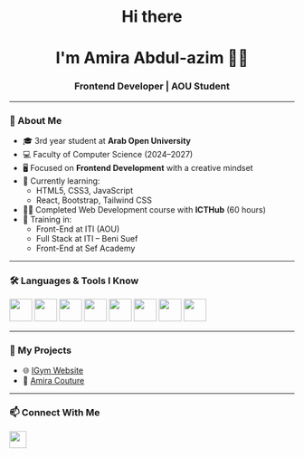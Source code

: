 <h1 align="center">Hi there</h1>
<h1 align="center">I'm Amira Abdul-azim 👩‍💻</h1>
<h3 align="center">Frontend Developer | AOU Student</h3>

---

### 🌟 About Me

- 🎓 3rd year student at **Arab Open University**
- 💻 Faculty of Computer Science (2024–2027)
- 🖥️ Focused on **Frontend Development** with a creative mindset
- 🌱 Currently learning:
  - HTML5, CSS3, JavaScript
  - React, Bootstrap, Tailwind CSS
- 👩‍💻 Completed Web Development course with **ICTHub** (60 hours)
- 🎯 Training in:
  - Front-End at ITI (AOU)
  - Full Stack at ITI – Beni Suef
  - Front-End at Sef Academy

---

### 🛠️ Languages & Tools I Know

<p align="left">
  <img src="https://cdn.jsdelivr.net/gh/devicons/devicon/icons/html5/html5-original.svg" width="40"/>
  <img src="https://cdn.jsdelivr.net/gh/devicons/devicon/icons/css3/css3-original.svg" width="40"/>
  <img src="https://cdn.jsdelivr.net/gh/devicons/devicon/icons/javascript/javascript-original.svg" width="40"/>
  <img src="https://cdn.jsdelivr.net/gh/devicons/devicon/icons/java/java-original.svg" width="40"/>
  <img src="https://cdn.jsdelivr.net/gh/devicons/devicon/icons/python/python-original.svg" width="40"/>
  <img src="https://cdn.jsdelivr.net/gh/devicons/devicon/icons/mysql/mysql-original.svg" width="40"/>
  <img src="https://cdn.jsdelivr.net/gh/devicons/devicon/icons/php/php-original.svg" width="40"/>
  <img src="https://cdn.jsdelivr.net/gh/devicons/devicon/icons/laravel/laravel-original.svg" width="40"/>
</p>

---

### 📁 My Projects

- 🌐 [IGym Website](https://amiraabdul-azim.github.io/IGym/)
- 👗 [Amira Couture](https://amiraabdul-azim.github.io/Amira-Couture/)

---

### 📫 Connect With Me

<p>
  <a href="https://www.linkedin.com/in/amira-abdul-azim-535028354/" target="_blank">
    <img src="https://cdn.jsdelivr.net/gh/devicons/devicon/icons/linkedin/linkedin-original.svg" width="30"/>
  </a>
</p>
